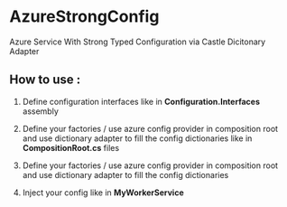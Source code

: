 # AzureStrongConfig
Azure Service With Strong Typed Configuration via Castle Dicitonary Adapter

## How to use : 

1. Define configuration interfaces like in **Configuration.Interfaces** assembly


2. Define your factories / use azure config provider in composition root and use dictionary adapter to fill the config dictionaries like in **CompositionRoot.cs** files 

3. Define your factories / use azure config provider in composition root and use dictionary adapter to fill the config dictionaries

4. Inject your config like in **MyWorkerService**
